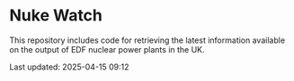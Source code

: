 # Nuke Watch

This repository includes code for retrieving the latest information available on the output of EDF nuclear power plants in the UK.

Last updated: 2025-04-15 09:12